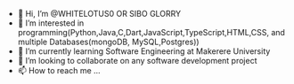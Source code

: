 - 👋 Hi, I’m @WHITELOTUS0 OR SIBO GLORRY
- 👀 I’m interested in programming(Python,Java,C,Dart,JavaScript,TypeScript,HTML,CSS, and multiple Databases(mongoDB, MySQL,Postgres))
- 🌱 I’m currently learning Software Engineering at Makerere University
- 💞️ I’m looking to collaborate on any software development project
- 📫 How to reach me ...

<!---
WHITELOTUS0/WHITELOTUS0 is a ✨ special ✨ repository because its `README.md` (this file) appears on your GitHub profile.
You can click the Preview link to take a look at your changes.
--->
